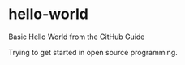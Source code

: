 # hello-world
Basic Hello World from the GitHub Guide

Trying to get started in open source programming.
